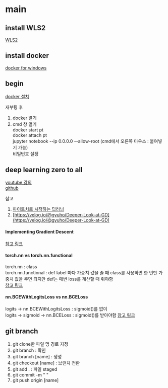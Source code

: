 # main

## install WLS2

[WLS2](https://docs.microsoft.com/ko-kr/windows/wsl/install-win10#step-4---download-the-linux-kernel-update-package)

## install docker

[docker for windows](https://docs.docker.com/docker-for-windows/install/)

## begin
[docker 설치](https://github.com/deeplearningzerotoall/PyTorch/blob/master/docker_user_guide.md)

재부팅 후 
1. docker 열기 <br>
2. cmd 창 열기 <br>
docker start pt <br>
docker attach pt <br>
jupyter notebook --ip 0.0.0.0 --allow-root (cmd에서 오른쪽 마우스 : 붙여넣기 가능) <br> 
비밀번호 설정

## deep learning zero to all
[youtube 강의](https://www.youtube.com/playlist?list=PLQ28Nx3M4JrhkqBVIXg-i5_CVVoS1UzAv) <br>
[github](https://github.com/deeplearningzerotoall/PyTorch)

참고
1. [파이토치로 시작하는 딥러닝](https://wikidocs.net/book/2788)
2. [https://velog.io/@gyuho/Deeper-Look-at-GD](https://velog.io/@gyuho/Deeper-Look-at-GD)


#### Implementing Gradient Descent
[참고 링크](https://atmamani.github.io/projects/ml/gradient-descent-in-python/)

#### torch.nn vs torch.nn.functional
torch.nn : class <br>
torch.nn.functional : def
label 마다 가중치 값을 줄 때 class를 사용하면 한 번만 가중치 값을 주면 되지만 def는 매번 loss를 계산할 때 줘야함 <br>
[참고 링크](https://cvml.tistory.com/10)

#### nn.BCEWithLogitsLoss vs  nn.BCELoss
logits -> nn.BCEWithLogitsLoss : sigmoid()를 없이 <br>
logits -> sigmoid -> nn.BCELoss : sigmoid()를 받아야함
[참고 링크](https://discuss.pytorch.org/t/bceloss-vs-bcewithlogitsloss/33586/14)


## git branch
1. git clone한 파일 명 경로 지정 
2. git branch : 확인
3. git branch [name] : 생성
4. git checkout [name] : 브랜치 전환
5. git add . : 파일 staged
6. git commit -m " " 
7. git push origin [name]
